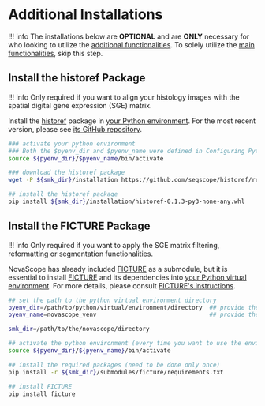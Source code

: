 # Additional Installations

!!! info
	The installations below are **OPTIONAL** and are **ONLY** necessary for who looking to utilize the [additional functionalities](../home/workflow_structure.md#plus-workflow). To solely utilize the [main functionalities](../home/workflow_structure.md#main-workflow), skip this step.

## Install the historef Package
!!! info 
	Only required if you want to align your histology images with the spatial digital gene expression (SGE) matrix.

Install the [historef](https://github.com/seqscope/historef) package in [your Python environment](./requirement.md#configuring-python-virtual-environment). For the most recent version, please see [its GitHub repository](https://github.com/seqscope/historef?tab=readme-ov-file).

```bash
### activate your python environment
### Both the $pyenv_dir and $pyenv_name were defined in Configuring Python Virtual Environment.
source ${pyenv_dir}/$pyenv_name/bin/activate

### download the historef package
wget -P ${smk_dir}/installation https://github.com/seqscope/historef/releases/download/v0.1.3/historef-0.1.3-py3-none-any.whl

## install the historef package
pip install ${smk_dir}/installation/historef-0.1.3-py3-none-any.whl
```

## Install the FICTURE Package
!!! info 
	Only required if you want to apply the SGE matrix filtering, reformatting or segmentation functionalities.

NovaScope has already included [FICTURE](https://github.com/seqscope/ficture) as a submodule, but it is essential to install [FICTURE](https://github.com/seqscope/ficture) and its dependencies into [your Python virtual environment](./requirement.md#configuring-python-virtual-environment). For more details, please consult [FICTURE's instructions](https://seqscope.github.io/ficture/install/).

```bash
## set the path to the python virtual environment directory
pyenv_dir=/path/to/python/virtual/environment/directory  ## provide the path of venv
pyenv_name=novascope_venv							     ## provide the name of the environment you created before

smk_dir=/path/to/the/novascope/directory

## activate the python environment (every time you want to use the environment)
source ${pyenv_dir}/${pyenv_name}/bin/activate

## install the required packages (need to be done only once)
pip install -r ${smk_dir}/submodules/ficture/requirements.txt

## install FICTURE
pip install ficture
```